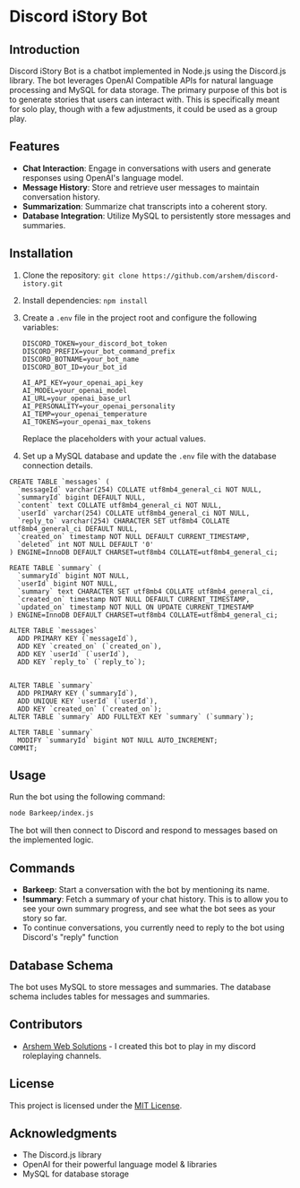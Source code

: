 # Discord iStory Bot

## Introduction

Discord iStory Bot is a chatbot implemented in Node.js using the Discord.js library. The bot leverages OpenAI Compatible APIs for natural language processing and MySQL for data storage. The primary purpose of this bot is to generate stories that users can interact with. This is specifically meant for solo play, though with a few adjustments, it could be used as a group play. 

## Features

- **Chat Interaction**: Engage in conversations with users and generate responses using OpenAI's language model.
- **Message History**: Store and retrieve user messages to maintain conversation history.
- **Summarization**: Summarize chat transcripts into a coherent story.
- **Database Integration**: Utilize MySQL to persistently store messages and summaries.

## Installation

1. Clone the repository: `git clone https://github.com/arshem/discord-istory.git`
2. Install dependencies: `npm install`
3. Create a `.env` file in the project root and configure the following variables:

   ```env
   DISCORD_TOKEN=your_discord_bot_token
   DISCORD_PREFIX=your_bot_command_prefix
   DISCORD_BOTNAME=your_bot_name
   DISCORD_BOT_ID=your_bot_id

   AI_API_KEY=your_openai_api_key
   AI_MODEL=your_openai_model
   AI_URL=your_openai_base_url
   AI_PERSONALITY=your_openai_personality
   AI_TEMP=your_openai_temperature
   AI_TOKENS=your_openai_max_tokens
   ```

   Replace the placeholders with your actual values.

4. Set up a MySQL database and update the `.env` file with the database connection details.

```
CREATE TABLE `messages` (
  `messageId` varchar(254) COLLATE utf8mb4_general_ci NOT NULL,
  `summaryId` bigint DEFAULT NULL,
  `content` text COLLATE utf8mb4_general_ci NOT NULL,
  `userId` varchar(254) COLLATE utf8mb4_general_ci NOT NULL,
  `reply_to` varchar(254) CHARACTER SET utf8mb4 COLLATE utf8mb4_general_ci DEFAULT NULL,
  `created_on` timestamp NOT NULL DEFAULT CURRENT_TIMESTAMP,
  `deleted` int NOT NULL DEFAULT '0'
) ENGINE=InnoDB DEFAULT CHARSET=utf8mb4 COLLATE=utf8mb4_general_ci;

REATE TABLE `summary` (
  `summaryId` bigint NOT NULL,
  `userId` bigint NOT NULL,
  `summary` text CHARACTER SET utf8mb4 COLLATE utf8mb4_general_ci,
  `created_on` timestamp NOT NULL DEFAULT CURRENT_TIMESTAMP,
  `updated_on` timestamp NOT NULL ON UPDATE CURRENT_TIMESTAMP
) ENGINE=InnoDB DEFAULT CHARSET=utf8mb4 COLLATE=utf8mb4_general_ci;

ALTER TABLE `messages`
  ADD PRIMARY KEY (`messageId`),
  ADD KEY `created_on` (`created_on`),
  ADD KEY `userId` (`userId`),
  ADD KEY `reply_to` (`reply_to`);


ALTER TABLE `summary`
  ADD PRIMARY KEY (`summaryId`),
  ADD UNIQUE KEY `userId` (`userId`),
  ADD KEY `created_on` (`created_on`);
ALTER TABLE `summary` ADD FULLTEXT KEY `summary` (`summary`);

ALTER TABLE `summary`
  MODIFY `summaryId` bigint NOT NULL AUTO_INCREMENT;
COMMIT;
```

## Usage

Run the bot using the following command:

```bash
node Barkeep/index.js
```

The bot will then connect to Discord and respond to messages based on the implemented logic.

## Commands

- **Barkeep**: Start a conversation with the bot by mentioning its name.
- **!summary**: Fetch a summary of your chat history. This is to allow you to see your own summary progress, and see what the bot sees as your story so far.
- To continue conversations, you currently need to reply to the bot using Discord's "reply" function

## Database Schema

The bot uses MySQL to store messages and summaries. The database schema includes tables for messages and summaries.

## Contributors

- [Arshem Web Solutions](https://github.com/arshem) - I created this bot to play in my discord roleplaying channels. 

## License

This project is licensed under the [MIT License](LICENSE).

## Acknowledgments

- The Discord.js library
- OpenAI for their powerful language model & libraries
- MySQL for database storage